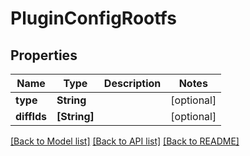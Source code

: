 # PluginConfigRootfs

## Properties
Name | Type | Description | Notes
------------ | ------------- | ------------- | -------------
**type** | **String** |  | [optional] 
**diffIds** | **[String]** |  | [optional] 

[[Back to Model list]](../README.md#documentation-for-models) [[Back to API list]](../README.md#documentation-for-api-endpoints) [[Back to README]](../README.md)


